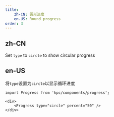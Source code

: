 ```yaml
---
title:
    zh-CN: 圆形进度
    en-US: Round progress
order: 3
---
```


## zh-CN

Set `type` to `circle` to show circular progress

## en-US

将`type`设置为`circle`以显示循环进度

```vdt
import Progress from 'kpc/components/progress';

<div>
    <Progress type="circle" percent="50" />
</div>
```
